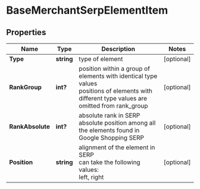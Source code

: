 # BaseMerchantSerpElementItem


## Properties

| Name | Type | Description | Notes |
|------------ | ------------- | ------------- | -------------|
**Type** | **string** | type of element |[optional]|
**RankGroup** | **int?** | position within a group of elements with identical type values<br>positions of elements with different type values are omitted from rank_group |[optional]|
**RankAbsolute** | **int?** | absolute rank in SERP<br>absolute position among all the elements found in Google Shopping SERP |[optional]|
**Position** | **string** | alignment of the element in SERP<br>can take the following values:<br>left, right |[optional]|